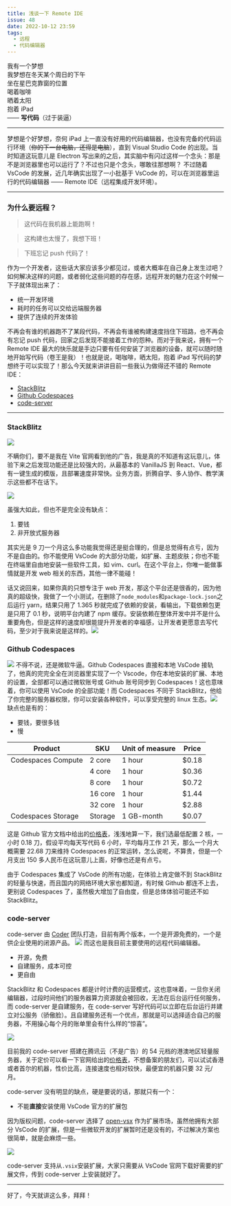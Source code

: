 ```yaml
---
title: 浅谈一下 Remote IDE
issue: 48
date: 2022-10-12 23:59
tags:
  - 远程
  - 代码编辑器
---
```


我有一个梦想  
我梦想在冬天某个周日的下午  
坐在星巴克靠窗的位置  
喝着咖啡  
晒着太阳  
抱着 iPad  
—— **写代码**（过于装逼）

---

梦想是个好梦想，奈何 iPad 上一直没有好用的代码编辑器，也没有完备的代码运行环境（~~你的下一台电脑，还得是电脑~~），直到 Visual Studio Code 的出现。当时知道这玩意儿是 Electron 写出来的之后，其实脑中有闪过这样一个念头：那是不是浏览器里也可以运行了？不过也只是个念头，哪敢往那想啊？
不过随着 VsCode 的发展，近几年确实出现了一小批基于 VsCode 的，可以在浏览器里运行的代码编辑器 —— Remote IDE（远程集成开发环境）。

---

### 为什么要远程？

> 这代码在我机器上能跑啊！

> 这构建也太慢了，我想下班！

> 下班忘记 push 代码了！

作为一个开发者，这些话大家应该多少都见过，或者大概率在自己身上发生过吧？如何解决这样的问题，或者弱化这些问题的存在感，远程开发的魅力在这个时候一下子就体现出来了：

- 统一开发环境
- 耗时的任务可以交给远端服务器
- 提供了连续的开发体验

不再会有谁的机器跑不了某段代码，不再会有谁被构建速度挡住下班路，也不再会有忘记 push 代码，回家之后发现不能接着工作的怨种。而对于我来说，拥有一个 Remote IDE 最大的快乐就是手边只要有任何安装了浏览器的设备，就可以随时随地开始写代码（卷王是我）！也就是说，喝咖啡，晒太阳，抱着 iPad 写代码的梦想终于可以实现了！那么今天就来讲讲目前一些我认为做得还不错的 Remote IDE：

- [StackBlitz](https://stackblitz.com)
- [Github Codespaces](https://github.com/features/codespaces)
- [code-server](https://github.com/coder/code-server)

---

### StackBlitz

![](/p_assets/2022-10-13/2022-10-13-10-47-44@2x.png)

不瞒你们，要不是我在 Vite 官网看到他的广告，我是真的不知道有这玩意儿，体验下来之后发现功能还是比较强大的，从最基本的 VanillaJS 到 React、Vue，都有一键生成的模版，且部署速度非常快。业务方面，折腾自学、多人协作、教学演示这些都不在话下。

![](/p_assets/2022-10-13/2022-10-13-10-48-30@2x.png)

虽强大如此，但也不是完全没有缺点：

1. 要钱
2. 非开放式服务器

其实光是 9 刀一个月这么多功能我觉得还是挺合理的，但是总觉得有点亏，因为不是自由的。你不能使用 VsCode 的大部分功能，如扩展、主题皮肤；你也不能在终端里自由地安装一些软件工具，如 vim、curl。在这个平台上，你唯一能做事情就是开发 web 相关的东西，其他一律不能碰！

话又说回来，如果你真的只想专注于 web 开发，那这个平台还是很香的，因为他真的超级快，我做了一个小测试，在删除了`node_modules`和`package-lock.json`之后运行 yarn，结果只用了 1.365 秒就完成了依赖的安装，看输出，下载依赖包更是只用了 0.1 秒，说明平台内建了 npm 缓存。安装依赖在整体开发中并不是什么重要角色，但是这样的速度却很能提升开发者的幸福感，让开发者更愿意去写代码，至少对于我来说是这样的。![](/p_assets/2022-10-13/2022-10-13-11-03-31@2x.png)

### Github Codespaces

![](/p_assets/2022-10-13/2022-10-13-10-40-45@2x.png)
不得不说，还是微软牛逼。Github Codespaces 直接和本地 VsCode 接轨了，他真的完完全全在浏览器里实现了一个 Vscode，你在本地安装的扩展、本地的设置，全部都可以通过微软账号或 Github 账号同步到 Codespaces！这也意味着，你可以使用 VsCode 的全部功能！而 Codespaces 不同于 StackBlitz，他给了你完整的服务器权限，你可以安装各种软件，可以享受完整的 linux 生态。![](/p_assets/2022-10-13/2022-10-13-11-24-59@2x.png)
缺点也是有的：

- 要钱，要很多钱
- 慢

<div class="table-wrap">
<table><thead><tr><th>Product</th><th>SKU</th><th>Unit of measure</th><th>Price</th></tr></thead><tbody><tr><td>Codespaces Compute</td><td>2 core</td><td>1 hour</td><td>$0.18</td></tr><tr><td></td><td>4 core</td><td>1 hour</td><td>$0.36</td></tr><tr><td></td><td>8 core</td><td>1 hour</td><td>$0.72</td></tr><tr><td></td><td>16 core</td><td>1 hour</td><td>$1.44</td></tr><tr><td></td><td>32 core</td><td>1 hour</td><td>$2.88</td></tr><tr><td>Codespaces Storage</td><td>Storage</td><td>1 GB-month</td><td>$0.07</td></tr></tbody></table>
</div>

这是 Github 官方文档中给出的[价格表](https://docs.github.com/en/billing/managing-billing-for-github-codespaces/about-billing-for-github-codespaces#github-codespaces-pricing)，浅浅地算一下，我们选最低配置 2 核，一小时 0.18 刀，假设平均每天写代码 6 小时，平均每月工作 21 天，那么一个月大概需要 22.68 刀来维持 Codespaces 的正常运转，怎么说呢，不算贵，但是一个月支出 150 多人民币在这玩意儿上面，好像也还是有点亏。

由于 Codespaces 集成了 VsCode 的所有功能，在体验上肯定做不到 StackBlitz 的轻量与快速，而且国内的网络环境大家也都知道，有时候 Github 都连不上去，更别说 Codespaces 了，虽然极大增加了自由度，但是总体体验可能还不如 StackBlitz。

### code-server

code-server 由 [Coder](https://coder.com) 团队打造，目前有两个版本，一个是开源免费的，一个是供企业使用的闭源产品。
![](/p_assets/2022-10-13/2022-10-13-11-43-17@2x.png)
而这也是我目前主要使用的远程代码编辑器。

- 开源，免费
- 自建服务，成本可控
- 更自由

StackBlitz 和 Codespaces 都是计时计费的运营模式，这也意味着，一旦你关闭编辑器，过段时间他们的服务器算力资源就会被回收，无法在后台运行任何服务，而 code-server 是自建服务，在 code-server 写好代码可以立即在后台运行并建立对公服务（骄傲脸）。且自建服务还有一个优点，那就是可以选择适合自己的服务器，不用操心每个月的账单里会有什么样的“惊喜”。

![](/p_assets/2022-10-13/2022-10-13-11-58-07@2x.png)

目前我的 code-server 搭建在腾讯云（不是广告）的 54 元档的港澳地区轻量服务器，关于定价可以看一下官网给出的[价格表](https://cloud.tencent.com/document/product/1207/73452)，不想备案的朋友们，可以试试香港或者首尔的机器，性价比高，连接速度也相对较快，最便宜的机器只要 32 元/月。

code-server 没有明显的缺点，硬是要说的话，那就只有一个：

- 不能**直接**安装使用 VsCode 官方的扩展包

因为版权问题，code-server 选择了 [open-vsx](https://open-vsx.org/) 作为扩展市场，虽然他拥有大部分 VsCode 的扩展，但是一些微软开发的扩展暂时还是没有的，不过解决方案也很简单，就是会麻烦一些。

![](/p_assets/2022-10-13/2022-10-13-12-11-36@2x.png)

code-server 支持从`.vsix`安装扩展，大家只需要从 VsCode 官网下载好需要的扩展文件，传到 code-server 上安装就好了。

---

好了，今天就讲这么多，拜拜！
